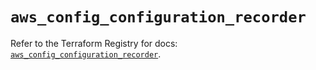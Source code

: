 # `aws_config_configuration_recorder`

Refer to the Terraform Registry for docs: [`aws_config_configuration_recorder`](https://registry.terraform.io/providers/hashicorp/aws/5.46.0/docs/resources/config_configuration_recorder).
